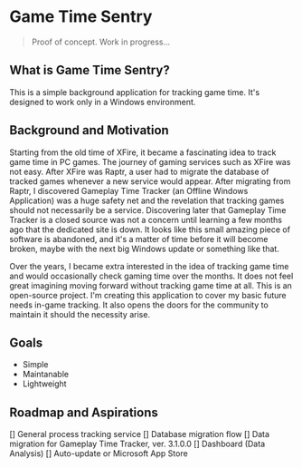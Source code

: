 # Game  Time Sentry

> Proof of concept. Work in progress...

## What is Game Time Sentry?

This is a simple background application for tracking game time. It's designed to work only in a Windows environment.

## Background and Motivation

Starting from the old time of XFire, it became a fascinating idea to track game time in PC games. The journey of gaming services such as XFire was not easy. After XFire was Raptr, a user had to migrate the database of tracked games whenever a new service would appear. After migrating from Raptr, I discovered Gameplay Time Tracker (an Offline Windows Application) was a huge safety net and the revelation that tracking games should not necessarily be a service. Discovering later that Gameplay Time Tracker is a closed source was not a concern until learning a few months ago that the dedicated site is down. It looks like this small amazing piece of software is abandoned, and it's a matter of time before it will become broken, maybe with the next big Windows update or something like that.

Over the years, I became extra interested in the idea of tracking game time and would occasionally check gaming time over the months. It does not feel great imagining moving forward without tracking game time at all. This is an open-source project. I'm creating this application to cover my basic future needs in-game tracking. It also opens the doors for the community to maintain it should the necessity arise.

## Goals

- Simple
- Maintanable
- Lightweight 

## Roadmap and Aspirations

[] General process tracking service
[] Database migration flow
[] Data migration for Gameplay Time Tracker, ver. 3.1.0.0
[] Dashboard (Data Analysis)
[] Auto-update or Microsoft App Store
